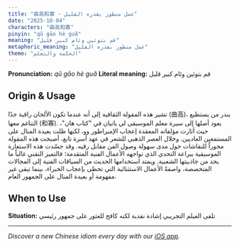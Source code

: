 ```yaml
---
title: "曲高和寡 - عمل متطور يقدره القليل"
date: "2025-10-04"
characters: "曲高和寡"
pinyin: "qǔ gāo hè guǎ"
meaning: "قم بتوئين وئام كبير قليل"
metaphoric_meaning: "عمل متطور يقدره القليل"
theme: "الحكمة والتعلم"
---
```


**Pronunciation:** *qǔ gāo hè guǎ*
**Literal meaning:** قم بتوئين وئام كبير قليل

## Origin & Usage

تشير هذه المقولة الثقافية إلى أنه عندما تكون الألحان راقية جدًا (曲高)، يندر من يستطيع التناغم معها (和寡). يعود أصلها إلى سيرة معلم الموسيقى لي يانيان في "كتاب هان"، حيث أثارت مؤلفاته المعقدة إعجاب الإمبراطور وو، لكنها ظلت بعيدة المنال على المستمعين العاديين. وخلال العصر الذهبي للشعر في عهد أسرة تانغ، أصبحت هذه المقولة محوراً للنقاشات حول مدى سهولة وصول الفن مقابل رقيه. وقد جسّدت هذه الاستعارة الموسيقية ببراعة التحدي الذي تواجهه الأعمال الفنية المتقدمة؛ فالتميز التقني غالباً ما يحد من جاذبيتها الشعبية. ويمتد استخدامها الحديث من السياقات الفنية إلى المجالات المتخصصة، واصفةً الأعمال الاستثنائية التي تحظى بإعجاب الخبراء، بينما تبقى غير مفهومة أو بعيدة المنال على الجمهور العام.

## When to Use

**Situation:** تلقى الفيلم التجريبي إشادة نقدية لكنه كافح للعثور على جمهور رئيسي

---

*Discover a new Chinese idiom every day with our [iOS app](https://apps.apple.com/us/app/daily-chinese-idioms/id6740611324).*
